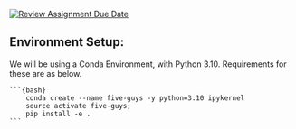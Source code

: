 [![Review Assignment Due Date](https://classroom.github.com/assets/deadline-readme-button-22041afd0340ce965d47ae6ef1cefeee28c7c493a6346c4f15d667ab976d596c.svg)](https://classroom.github.com/a/SVDBZgP4)


## Environment Setup:

We will be using a Conda Environment, with Python 3.10. Requirements for these are as below.

    ```{bash}
        conda create --name five-guys -y python=3.10 ipykernel
        source activate five-guys;
        pip install -e .
    ```

